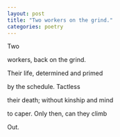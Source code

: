 ```yaml
---
layout: post
title: "Two workers on the grind."
categories: poetry
---
```


Two

workers, back on the grind.

Their life, determined and primed

by the schedule. Tactless

their death; without kinship and mind

to caper. Only then, can they climb

Out.
